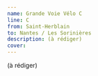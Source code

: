 ```yaml
---
name: Grande Voie Vélo C
line: C
from: Saint-Herblain
to: Nantes / Les Sorinières
description: (à rédiger)
cover:
---
```


(à rédiger)
